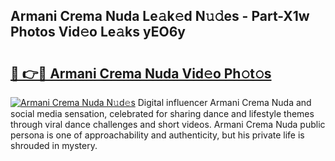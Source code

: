 ## Armani Crema Nuda Le𝚊k𝚎d N𝚞𝚍es - Part-X1w Photos Vid𝚎o Le𝚊ks yEO6y

# <h2><a href="http://fbbzfmu.evod.top/?m=Armani+Crema+Nuda">🔗 👉🔴 Armani Crema Nuda Vid𝚎o Ph𝚘t𝚘s</a></h2>

[![Armani Crema Nuda N𝚞d𝚎s](https://i.imgur.com/8V9OHl7.gif)](http://fbbzfmu.evod.top/?m=Armani+Crema+Nuda)
Digital influencer Armani Crema Nuda and social media sensation, celebrated for sharing dance and lifestyle themes through viral dance challenges and short videos. Armani Crema Nuda public persona is one of approachability and authenticity, but his private life is shrouded in mystery. 
